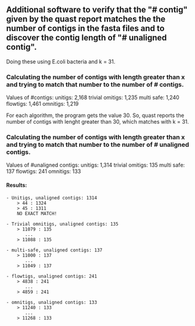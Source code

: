 ## Additional software to verify that the "# contig" given by the quast report matches the the number of contigs in the fasta files and to discover the contig length of "# unaligned contig".

Doing these using E.coli bacteria and k = 31.


### Calculating the number of contigs with length greater than x and trying to match that number to the number of # contigs.

Values of #contigs:
    unitigs: 2,168 
    trivial omitigs: 1,235 
    multi safe: 1,240 
    flowtigs: 1,461 
    omnitigs: 1,219

For each algorithm, the program gets the value 30. So, quast reports the number of contigs with lenght greater than 30, which matches with k = 31.


### Calculating the number of contigs with length greater than x and trying to match that number to the number of # unaligned contigs.

Values of #unaligned contigs:
    unitigs: 1,314 
    trivial omitigs: 135
    multi safe: 137
    flowtigs: 241 
    omnitigs: 133

#### Results:
    - Unitigs, unaligned contigs: 1314
        > 44 : 1324
        > 45 : 1311
        NO EXACT MATCH!

    - Trivial omnitigs, unaligned contigs: 135
        > 11079 : 135
           ...
        > 11088 : 135

    - multi-safe, unaligned contigs: 137
        > 11000 : 137
           ...
        > 11049 : 137

    - flowtigs, unaligned contigs: 241
        > 4838 : 241
           ...
        > 4859 : 241

    - omnitigs, unaligned contigs: 133
        > 11240 : 133
           ...
        > 11268 : 133
